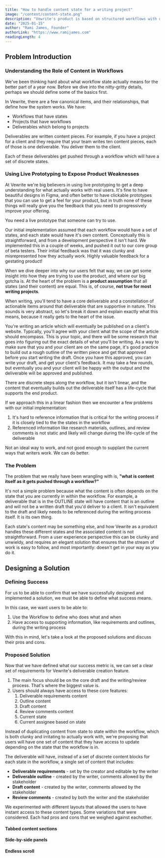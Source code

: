 ```yaml
---
title: "How to handle content state for a writing project"
image: "/content/content-state.png"
description: "Vewrite's product is based on structured workflows with discrete content states. Let's look at how that impacts how we design the product."
date: "2025-01-15"
author: "Rami James, Founder"
authorLink: "https://www.ramijames.com"
readingLength: 4
---
```


## Problem Introduction

### Understanding the Role of Content in Workflows

We've been thinking hard about what workflow state actually means for the better part of a year now. Before we dive into the nitty-gritty details, perhaps we should define some of the basics first.

In Vewrite, there are a few canonical items, and their relationships, that define how the system works. We have:

- Workflows that have states
- Projects that have workflows
- Deliverables which belong to projects

Deliverables are written content pieces. For example, if you have a project for a client and they require that your team writes ten content pieces, each of those is one deliverable. You deliver them to the client.

Each of these deliverables get pushed through a workflow which will have a set of discrete states.

### Using Live Prototyping to Expose Product Weaknesses

At Vewrite we're big believers in using live prototyping to get a deep understanding for what actually works with real users. It's fine to have beautiful designs in Figma, and often better to have clickable prototypes that you can use to get a feel for your product, but in truth none of these things will really give you the feedback that you need to progressively improve your offering. 

You need a live prototype that someone can try to use.

Our initial implementation assumed that each workflow would have a set of states, and each state would have it's own content. Conceptually this is straightforward, and from a development perspective it isn't hard. We implemented this in a couple of weeks, and pushed it out to our core group of beta testers. Their initial feedback was that it was clunky and misrepresented how they actually work. Highly valuable feedback for a gestating product!

When we dive deeper into why our users felt that way, we can get some insight into how they are trying to use the product, and where our big gotcha is. At the heart of the problem is a **product assumption** that all states (and their content) are equal. This is, of course, **not true for most writing projects**.

When writing, you'll tend to have a core deliverable and a constellation of actionable items around that deliverable that are supportive in nature. This sounds is very abstract, so let's break it down and explain exactly what this means, because it really gets to the heart of the issue.

You're writing an article which will eventually be published on a client's website. Typically, you'll agree with your client what the scope of the article should encompass. This is your topic, and there will be some research that goes into figuring out the exact details of what you'll be writing. As a way to make sure that you and your client are on the same page, it's good practice to build out a rough outline of the written piece and get that approved before you start writing the draft. Once you have this approved, you can write your draft, and get your client's feedback. It may take a few rounds, but eventually you and your client will be happy with the output and the deliverable will be approved and published.

There are discrete steps along the workflow, but it isn't linear, and the content that eventually builds out the deliverable itself has a life-cycle that supports the end product.

If we approach this in a linear fashion then we encounter a few problems with our initial implementation:

1. It's hard to reference information that is critical for the writing process if it is closely tied to the the states in the workflow
2. Referenced information like research materials, outlines, and review comments is not static and likely will change during the life-cycle of the deliverable

Not an ideal way to work, and not good enough to supplant the current ways that writers work. We can do better.

### The Problem

The problem that we really have been wrangling with is, **"what is content itself as it gets pushed through a workflow?"**

It's not a simple problem because what the content is often depends on the state that you are currently in within the workflow. For example, a deliverable that is in the OUTLINE state will have content that is an outline and will not be a written draft that you'd deliver to a client. It isn't equivalent to the draft and likely needs to be referenced during the writing process itself. It is its own thing.

Each state's content may be something else, and how Vewrite as a product handles these different states and the associated content is not straightforward. From a user experience perspective this can be clunky and unwieldy, and requires an elegant solution that ensures that the stream of work is easy to follow, and most importantly: doesn't get in your way as you do it.

## Designing a Solution

### Defining Success

For us to be able to confirm that we have successfully designed and implemented a solution, we must be able to define what success means.

In this case, we want users to be able to:

1. Use the Workflow to define who does what and when
2. Have access to supporting information, like requirements and outlines, during the writing process

With this in mind, let's take a look at the proposed solutions and discuss their pros and cons.

### Proposed Solution

Now that we have defined what our success metric is, we can set a clear set of requirements for Vewrite's deliverable creation feature.

1. The main focus should be on the core draft and the writing/review process. That's where the biggest value is.
2. Users should always have access to these core features:
   1. Deliverable requirements content
   2. Outline content
   3. Draft content
   4. Review comments content
   5. Current state
   6. Current assignee based on state

Instead of duplicating content from state to state within the workflow, which is both clunky and irritating to actually work with, we're proposing that users will have one set of content that they have access to update depending on the state that the workflow is in.

The deliverable will have, instead of a set of discrete content blocks for each state in the workflow, a single set of content that includes:

- **Deliverable requirements** - set by the creator and editable by the writer
- **Deliverable outline** - created by the writer, comments allowed by the stakeholder
- **Draft content** - created by the writer, comments allowed by the stakeholder
- **Review comments** - created by both the writer and the stakeholder
  
We experimented with different layouts that allowed the users to have instant access to these content types. Some variations that were considered. Each had pros and cons that we weighed against eachother.

#### Tabbed content sections



#### Side-by-side panels



#### Endless scroll